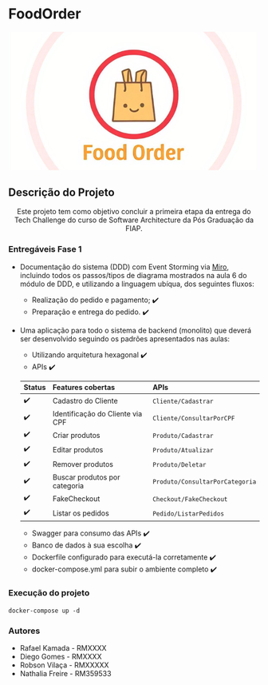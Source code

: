 # FoodOrder
![FoodOrder](foodorder.png?raw=true "FoodOrder")

## Descrição do Projeto
<p align="center">Este projeto tem como objetivo concluir a primeira etapa da entrega do Tech Challenge do curso de Software Architecture da Pós Graduação da FIAP.</p>

### Entregáveis Fase 1

- Documentação do sistema (DDD) com Event Storming via [Miro](https://miro.com/app/board/uXjVKhyEAME=/?utm_source=notification&utm_medium=email&utm_campaign=daily-updates&utm_content=view-board-cta&lid=bpzqwwbw6c61), incluindo todos os passos/tipos de diagrama mostrados na aula 6 do módulo de DDD, e utilizando a linguagem ubíqua, dos seguintes fluxos: 
    - Realização do pedido e pagamento; ✔️
    - Preparação e entrega do pedido. ✔️
- Uma aplicação para todo o sistema de backend (monolito) que deverá ser desenvolvido seguindo os padrões apresentados nas aulas:
    - Utilizando arquitetura hexagonal ✔️
    - APIs ✔️

    | Status | Features cobertas                 | APIs                           |
    | ------ | ----------------------------------| -------------------------------|
    |    ✔️   | Cadastro do Cliente               | `Cliente/Cadastrar`            |
    |    ✔️   | Identificação do Cliente via CPF  | `Cliente/ConsultarPorCPF`      |
    |    ✔️   | Criar produtos                    | `Produto/Cadastrar`            |
    |    ✔️   | Editar produtos                   | `Produto/Atualizar`            |
    |    ✔️   | Remover produtos                  | `Produto/Deletar`              |
    |    ✔️   | Buscar produtos por categoria     | `Produto/ConsultarPorCategoria`|
    |    ✔️   | FakeCheckout                      | `Checkout/FakeCheckout`        |
    |    ✔️   | Listar os pedidos                 | `Pedido/ListarPedidos`         |

    - Swagger para consumo das APIs ✔️
    - Banco de dados à sua escolha ✔️
    - Dockerfile configurado para executá-la corretamente ✔️
    - docker-compose.yml para subir o ambiente completo ✔️

### Execução do projeto
```docker-compose up -d```


### Autores
- Rafael Kamada - RMXXXX
- Diego Gomes - RMXXXX
- Robson Vilaça - RMXXXXX
- Nathalia Freire - RM359533
